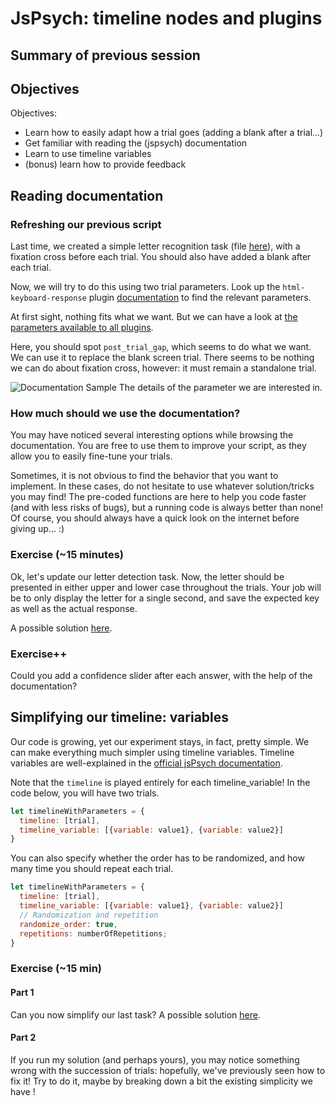 # JsPsych: timeline nodes and plugins

## Summary of previous session

## Objectives

Objectives:
- Learn how to easily adapt how a trial goes (adding a blank after a trial...)
- Get familiar with reading the (jspsych) documentation
- Learn to use timeline variables
- (bonus) learn how to provide feedback


## Reading documentation
### Refreshing our previous script

Last time, we created a simple letter recognition task (file [here](../javascript_experiments/rich-timeline-tree.html)), with a fixation cross before each trial. You should also have added a blank after each trial.

Now, we will try to do this using two trial parameters. Look up the `html-keyboard-response` plugin [documentation](https://www.jspsych.org/latest/plugins/html-keyboard-response/#parameters) to find the relevant parameters.

At first sight, nothing fits what we want. But we can have a look at [the parameters available to all plugins](https://www.jspsych.org/latest/overview/plugins/#parameters-available-in-all-plugins).

Here, you should spot `post_trial_gap`, which seems to do what we want. We can use it to replace the blank screen trial. There seems to be nothing we can do about fixation cross, however: it must remain a standalone trial.

![Documentation Sample](./images/post_trial_gap.png)
The details of the parameter we are interested in.

### How much should we use the documentation?

You may have noticed several interesting options while browsing the documentation. You are free to use them to improve your script, as they allow you to easily fine-tune your trials.

Sometimes, it is not obvious to find the behavior that you want to implement. In these cases, do not hesitate to use whatever solution/tricks you may find! The pre-coded functions are here to help you code faster (and with less risks of bugs), but a running code is always better than none! Of course, you should always have a quick look on the internet before giving up... :)

### Exercise (~15 minutes)

Ok, let's update our letter detection task. Now, the letter should be presented in either upper and lower case throughout the trials. Your job will be to only display the letter for a single second, and save the expected key as well as the actual response.

A possible solution [here](../javascript_experiments/letter_detection_with_params.html).

### Exercise++

Could you add a confidence slider after each answer, with the help of the documentation?

## Simplifying our timeline: variables

Our code is growing, yet our experiment stays, in fact, pretty simple. We can make everything much simpler using timeline variables. Timeline variables are well-explained in the [official jsPsych documentation](https://www.jspsych.org/latest/tutorials/rt-task/#part-6-timeline-variables).

Note that the `timeline` is played entirely for each timeline_variable! In the code below, you will have two trials.

```javascript
let timelineWithParameters = {
  timeline: [trial],
  timeline_variable: [{variable: value1}, {variable: value2}]
}
```

You can also specify whether the order has to be randomized, and how many time you should repeat each trial.

```javascript
let timelineWithParameters = {
  timeline: [trial],
  timeline_variable: [{variable: value1}, {variable: value2}]
  // Randomization and repetition
  randomize_order: true,
  repetitions: numberOfRepetitions;
}
```

### Exercise (~15 min)

#### Part 1

Can you now simplify our last task? A possible solution [here](../javascript_experiments/letter_detection_with_timeline_variables.html).

#### Part 2
If you run my solution (and perhaps yours), you may notice something wrong with the succession of trials: hopefully, we've previously seen how to fix it! Try to do it, maybe by breaking down a bit the existing simplicity we have !

<!-- ## Providing feedback

### Modify the current trial

Suppose we want to provide feedback to the participant when they answer. We could do this by coloring the letter at the end of a trial: in green for a correct answer, in red for an incorrect answer.

One way to do it could be to display another trial after the actual one, with the stimulus as we like. But this isn't very elegant.

One other way is to update the trial

### Adding a feedback -->

